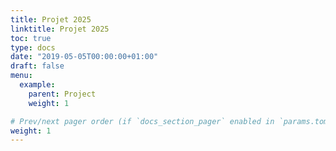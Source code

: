 ```yaml
---
title: Projet 2025
linktitle: Projet 2025
toc: true
type: docs
date: "2019-05-05T00:00:00+01:00"
draft: false
menu:
  example:
    parent: Project
    weight: 1

# Prev/next pager order (if `docs_section_pager` enabled in `params.toml`)
weight: 1
---
```




